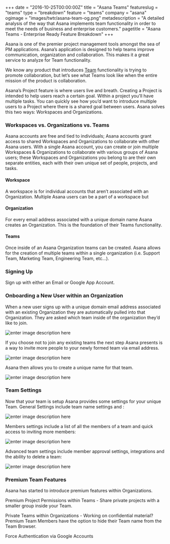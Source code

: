 +++
date = "2016-10-25T00:00:00Z"
title = "Asana Teams"
featureslug = "teams"
type = "breakdown"
feature = "teams"
company = "asana"
ogimage = "images/twtr/asana-team-og.png"
metadescription = "A detailed analysis of the way that Asana implements team functionality in order to meet the needs of business and enterprise customers."
pagetitle = "Asana Teams - Enterprise Ready Feature Breakdown"
+++

Asana is one of the premier project management tools amongst the sea of PM applications. Asana’s application is designed to help teams improve communication, organization and collaboration. This makes it a great service to analyze for Team functionality.

We know any product that introduces [Team](/features/teams) functionality is trying to promote collaboration, but let’s see what Teams look like when the entire mission of the product is collaboration.

Asana’s Project feature is where users live and breath. Creating a Project is intended to help users reach a certain goal. Within a project you’ll have multiple tasks. You can quickly see how you’d want to introduce multiple users to a Project where there is a shared goal between users. Asana solves this two ways: Workspaces and Organizations.

### Workspaces vs. Organizations vs. Teams
Asana accounts are free and tied to individuals; Asana accounts grant access to shared Workspaces and Organizations to collaborate with other Asana users. With a single Asana account, you can create or join multiple Workspaces & Organizations to collaborate with various groups of Asana users; these Workspaces and Organizations you belong to are their own separate entities, each with their own unique set of people, projects, and tasks.

#### Workspace
A workspace is for individual accounts that aren’t associated with an Organization. Multiple Asana users can be a part of a workspace but

#### Organization
For every email address associated with a unique domain name Asana creates an Organization. This is the foundation of their Teams functionality.

#### Teams
Once inside of an Asana Organization teams can be created. Asana allows for the creation of multiple teams within a single organization (i.e. Support Team, Marketing Team, Engineering Team, etc…).

### Signing Up
Sign up with either an Email or Google App Account.

### Onboarding a New User within an Organization
When a new user signs up with a unique domain email address associated with an existing Organization they are automatically pulled into that Organization. They are asked which team inside of the organization they’d like to join.

![enter image description here](https://i.imgur.com/yFx2jfS.png)

If you choose not to join any existing teams the next step Asana presents is a way to invite more people to your newly formed team via email address.

![enter image description here](https://i.imgur.com/wpExEZo.png)

Asana then allows you to create a unique name for that team.

![enter image description here](https://i.imgur.com/kg1n9bD.png)

### Team Settings
Now that your team is setup Asana provides some settings for your unique Team. General Settings include team name settings and :

![enter image description here](https://i.imgur.com/eqV1oyy.png)

Members settings include a list of all the members of a team and quick access to inviting more members:

![enter image description here](https://i.imgur.com/EJebwuf.png)

Advanced team settings include member approval settings, integrations and the ability to delete a team:

![enter image description here](https://i.imgur.com/8sXlMmi.png)

### Premium Team Features
Asana has started to introduce premium features within Organizations.

Premium Project Permissions within Teams - Share private projects with a smaller group inside your Team.

Private Teams within Organizations - Working on confidential material? Premium Team Members have the option to hide their Team name from the Team Browser.

Force Authentication via Google Accounts
